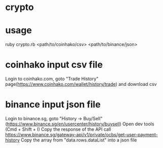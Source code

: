 # crypto

# usage
ruby crypto.rb <path/to/coinhako/csv> <path/to/binance/json> 

# coinhako input csv file

Login to coinhako.com, goto "Trade History" page(https://www.coinhako.com/wallet/history/trade) and download csv

# binance input json file

Login to binance.sg, goto "History -> Buy/Sell" (https://www.binance.sg/en/usercenter/history/buysell)
Open dev tools (Cmd + Shift + I)
Copy the response of the API call https://www.binance.sg/gateway-api/v1/private/ocbs/get-user-payment-history
Copy the array from "data.rows.dataList" into a json file


